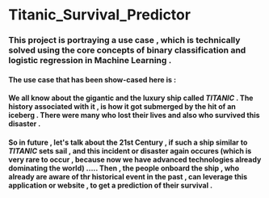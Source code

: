 # Titanic_Survival_Predictor

### This project is portraying a use case , which is technically solved using the core concepts of binary classification and logistic regression in Machine Learning .

#### The use case that has been show-cased here is : 
#### We all know about the gigantic and the luxury ship called *TITANIC* . The history associated with it , is how it got submerged by the hit of an iceberg . There were many who lost their lives and also who survived this disaster . 
#### So in future , let's talk about the 21st Century , if such a ship similar to *TITANIC* sets sail , and this incident or disaster again occures (which is very rare to occur , because now we have advanced technologies already dominating the world) ..... Then , the people onboard the ship , who already are aware of thr historical event in the past , can leverage this application or website , to get a prediction of their survival . 

